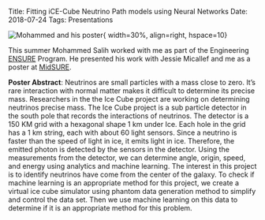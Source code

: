 Title: Fitting iCE-Cube Neutrino Path models using Neural Networks
Date: 2018-07-24
Tags: Presentations

![Mohammed and his poster](//colbrydi.github.io/images/Mohammed.jpg){ width=30%, align=right, hspace=10}

This summer Mohammed Salih worked with me as part of the Engineering [ENSURE](https://www.egr.msu.edu/graduate/ensure) Program.  He presented his work with Jessie Micallef and me as a poster at [MidSURE](https://urca.msu.edu/mid-sure).


**Poster Abstract**: Neutrinos are small particles with a mass close to zero. It’s rare interaction with normal matter makes it difficult to determine its precise mass. Researchers in the the Ice Cube project are working on determining neutrinos precise mass. The Ice Cube project is a sub particle detector in the south pole that records the interactions of neutrinos. The detector is a 150 KM grid with a hexagonal shape 1 km under Ice. Each hole in the grid has a 1 km string, each with about 60 light sensors. Since a neutrino is faster than the speed of light in ice, it emits light in ice. Therefore, the emitted photon is detected by the sensors in the detector. Using the measurements from the detector, we can determine angle, origin, speed, and energy using analytics and machine learning. The interest in this project is to identify neutrinos have come from the center of the galaxy. To check if machine learning is an appropriate method for this project, we create a virtual ice cube simulator using phantom data generation method to simplify and control the data set. Then we use machine learning on this data to determine if it is an appropriate method for this problem.

